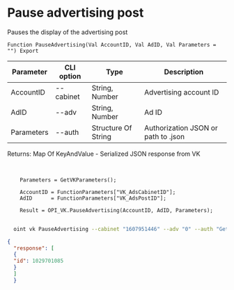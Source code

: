 ﻿---
sidebar_position: 3
---

# Pause advertising post
 Pauses the display of the advertising post



`Function PauseAdvertising(Val AccountID, Val AdID, Val Parameters = "") Export`

  | Parameter | CLI option | Type | Description |
  |-|-|-|-|
  | AccountID | --cabinet | String, Number | Advertising account ID |
  | AdID | --adv | String, Number | Ad ID |
  | Parameters | --auth | Structure Of String | Authorization JSON or path to .json |

  
  Returns:  Map Of KeyAndValue - Serialized JSON response from VK

<br/>




```bsl title="Code example"
    Parameters = GetVKParameters();

    AccountID = FunctionParameters["VK_AdsCabinetID"];
    AdID      = FunctionParameters["VK_AdsPostID"];

    Result = OPI_VK.PauseAdvertising(AccountID, AdID, Parameters);
```



```sh title="CLI command example"
    
  oint vk PauseAdvertising --cabinet "1607951446" --adv "0" --auth "GetVKParameters()"

```

```json title="Result"
{
  "response": [
  {
  "id": 1029701085
  }
  ]
  }
```

